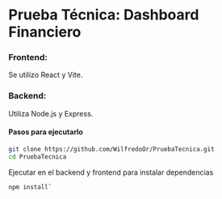 # Prueba Técnica: Dashboard Financiero 
### Frontend:

Se utilizo React y Vite.

### Backend:

Utiliza Node.js y Express.

#### Pasos para ejecutarlo

```bash
git clone https://github.com/WilfredoOr/PruebaTecnica.git
cd PruebaTecnica
```
Ejecutar en el backend y frontend para instalar dependencias

```bash
npm install`
```
